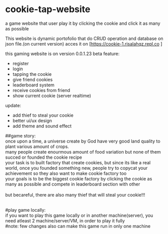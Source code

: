 # cookie-tap-website
a game website that user play it by clicking the cookie and click it as many as possible

This website is dynamic portofolio that do CRUD operation and database on json file.(on current version) 
acces it on [https://cookie-1.risalahqz.repl.co ]

this gaming website is on version 0.0.1.23 beta
feature: 
- register
- login
- tapping the cookie
- give friend cookies
- leaderboard system
- receive cookies from friend
- show current cookie (server realtime)
  

update:
- add thief to steal your cookie
- better ui/ux design
- add theme and sound effect



##game story:<br />
once upon a time, a universe create by God have very good land quality to plant various amount of crops. <br />many people create enourmous amount of food variation but none of them succed or founded the cookie recipe <br />
your task is to built factory that create cookies, but since its like a real world, once you founded something new, people try to copycat your achievement so they also want to make cookie factory too <br />
your goals is to be the biggest cookie factory by clicking the cookie as many as possible and compete in leaderboard section with other
<br /> <br />
but becareful, there are also many thief that will steal your cookie!!!
  <br /><br />

#play game locally:<br />
if you want to play this game locally or in another machine(server), you need atleast 2 machine/server/VM, in order to play it fully<br />
#note:
few changes also can make this game run in only one machine<br />

